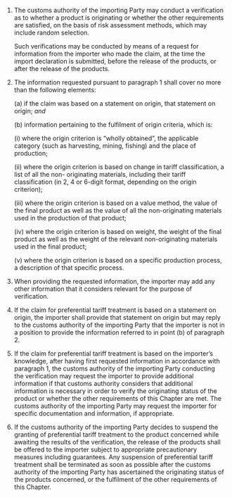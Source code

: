 1. The customs authority of the importing Party may conduct a verification as to whether a product is originating or whether the other requirements are satisfied, on the basis of risk assessment methods, which may include random selection.

    Such verifications may be conducted by means of a request for information from the importer who made the claim, at the time the import declaration is submitted, before the release of the products, or after the release of the products.

2. The information requested pursuant to paragraph 1 shall cover no more than the following elements:

    (a)	if the claim was based on a statement on origin, that statement on origin; *and*

    (b)	information pertaining to the fulfilment of origin criteria, which is:

      (i)	where the origin criterion is “wholly obtained”, the applicable category (such as
      harvesting, mining, fishing) and the place of production;

      (ii)	where the origin criterion is based on change in tariff classification, a list of all the non- originating materials, including their tariff classification (in 2, 4 or 6-digit format, depending on the origin criterion);

      (iii)	where the origin criterion is based on a value method, the value of the final product as well as the value of all the non-originating materials used in the production of that product;

      (iv)	where the origin criterion is based on weight, the weight of the final product as well as the weight of the relevant non-originating materials used in the final product;

      (v)	where the origin criterion is based on a specific production process, a description of that specific process.

3. When providing the requested information, the importer may add any other information that it considers relevant for the purpose of verification.

4. If the claim for preferential tariff treatment is based on a statement on origin, the importer shall provide that statement on origin but may reply to the customs authority of the importing Party that the importer is not in a position to provide the information referred to in point (b) of paragraph 2.

5. If the claim for preferential tariff treatment is based on the importer’s knowledge, after having first requested information in accordance with paragraph 1, the customs authority of the importing Party conducting the verification may request the importer to provide additional information if that customs authority considers that additional information is necessary in order to verify the originating status of the product or whether the other requirements of this Chapter are met. The customs authority of the importing Party may request the importer for specific documentation and information, if appropriate.

6. If the customs authority of the importing Party decides to suspend the granting of preferential tariff treatment to the product concerned while awaiting the results of the verification, the release of the products shall be offered to the importer subject to appropriate precautionary measures including guarantees. Any suspension of preferential tariff treatment shall be terminated as soon as possible after the customs authority of the importing Party has ascertained the originating status of the products concerned, or the fulfilment of the other requirements of this Chapter.
